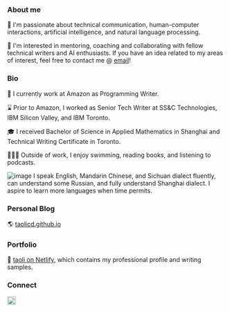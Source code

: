 ### About me

🔭 I'm passionate about technical communication, human-computer interactions, artificial intelligence, and natural language processing. 

👯 I'm interested in mentoring, coaching and collaborating with fellow technical writers and AI enthusiasts. If you have an idea related to my areas of interest, feel free to contact me @ [email](mailto:taolicd@gmail.com)! 


### Bio

🧠 I currently work at Amazon as Programming Writer.

⌛️ Prior to Amazon, I worked as Senior Tech Writer at SS&C Technologies, IBM Silicon Valley, and IBM Toronto.

🎓 I received Bachelor of Science in Applied Mathematics in Shanghai and Technical Writing Certificate in Toronto.

🏃🏻‍♂️ Outside of work, I enjoy swimming, reading books, and listening to podcasts.

![image](https://github.com/taolicd/taolicd/assets/4405466/26b53465-595a-4f32-8284-b73acc150ef9) I speak English, Mandarin Chinese, and Sichuan dialect fluently, can understand some Russian, and fully understand Shanghai dialect. I aspire to learn more languages when time permits. 


### Personal Blog

🌎 [taolicd.github.io](https://taolicd.github.io)

### Portfolio

💼 [taoli on Netlify](https://taoli.netlify.app), which contains my professional profile and writing samples. 
### Connect

<a href="https://www.linkedin.com/in/taolicd">
  <img align="left" alt="Tao Li's LinkedIn" width="20px" height="20px" src="https://cdn.icon-icons.com/icons2/1753/PNG/512/iconfinder-social-media-applications-14linkedin-4102586_113786.png" />
</a>

<br/>

